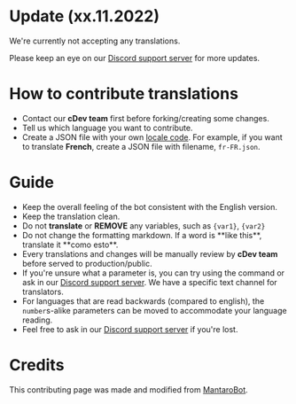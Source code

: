 # Update (xx.11.2022)
We're currently not accepting any translations.

Please keep an eye on our [Discord support server](https://discord.cdev.shop) for more updates.

# How to contribute translations
- Contact our **cDev team** first before forking/creating some changes.
- Tell us which language you want to contribute.
- Create a JSON file with your own [locale code](http://www.lingoes.net/en/translator/langcode.htm). For example, if you want to translate **French**, create a JSON file with filename, `fr-FR.json`.

# Guide
- Keep the overall feeling of the bot consistent with the English version.
- Keep the translation clean.
- Do not **translate** or **REMOVE** any variables, such as `{var1}`, `{var2}`
- Do not change the formatting markdown. If a word is \*\*like this\*\*, translate it \*\*como esto\*\*.
- Every translations and changes will be manually review by **cDev team** before served to production/public.
- If you're unsure what a parameter is, you can try using the command or ask in our [Discord support server](https://discord.cdev.shop). We have a specific text channel for translators.
- For languages that are read backwards (compared to english), the `number`s-alike parameters can be moved to accommodate your language reading.
- Feel free to ask in our [Discord support server](https://discord.cdev.shop) if you're lost.

# Credits
This contributing page was made and modified from [MantaroBot](https://github.com/Mantaro/MantaroBot/).